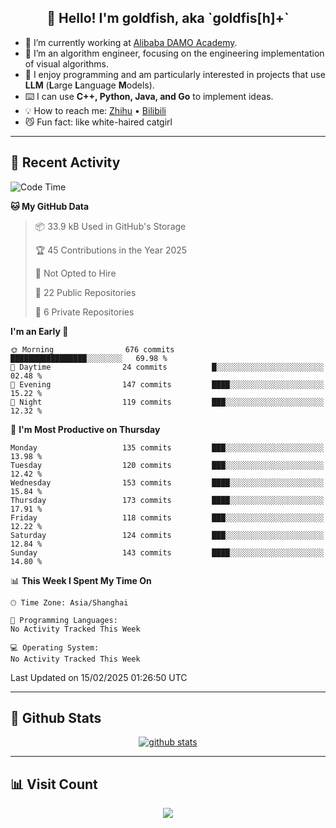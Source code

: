 
<h2 align="center">👋 Hello! I'm goldfish, aka `goldfis[h]+`</h2>

- 📍 I’m currently working at [Alibaba DAMO Academy](https://damo.alibaba.com/).  
- 🌱 I’m an algorithm engineer, focusing on the engineering implementation of visual algorithms.  
- 💬 I enjoy programming and am particularly interested in projects that use **LLM** (**L**arge **L**anguage **M**odels).   
- ⌨️ I can use **C++, Python, Java, and Go** to implement ideas.  
- 💡 How to reach me: [Zhihu](https://www.zhihu.com/people/goldfishh) • [Bilibili](https://space.bilibili.com/11349246)  
- 😼 Fun fact: like white-haired catgirl  

-------

## 🔧 Recent Activity

<!--START_SECTION:waka-->
![Code Time](http://img.shields.io/badge/Code%20Time-94%20hrs%2013%20mins-blue)

**🐱 My GitHub Data** 

> 📦 33.9 kB Used in GitHub's Storage 
 > 
> 🏆 45 Contributions in the Year 2025
 > 
> 🚫 Not Opted to Hire
 > 
> 📜 22 Public Repositories 
 > 
> 🔑 6 Private Repositories 
 > 
**I'm an Early 🐤** 

```text
🌞 Morning                676 commits         █████████████████░░░░░░░░   69.98 % 
🌆 Daytime                24 commits          █░░░░░░░░░░░░░░░░░░░░░░░░   02.48 % 
🌃 Evening                147 commits         ████░░░░░░░░░░░░░░░░░░░░░   15.22 % 
🌙 Night                  119 commits         ███░░░░░░░░░░░░░░░░░░░░░░   12.32 % 
```
📅 **I'm Most Productive on Thursday** 

```text
Monday                   135 commits         ███░░░░░░░░░░░░░░░░░░░░░░   13.98 % 
Tuesday                  120 commits         ███░░░░░░░░░░░░░░░░░░░░░░   12.42 % 
Wednesday                153 commits         ████░░░░░░░░░░░░░░░░░░░░░   15.84 % 
Thursday                 173 commits         ████░░░░░░░░░░░░░░░░░░░░░   17.91 % 
Friday                   118 commits         ███░░░░░░░░░░░░░░░░░░░░░░   12.22 % 
Saturday                 124 commits         ███░░░░░░░░░░░░░░░░░░░░░░   12.84 % 
Sunday                   143 commits         ████░░░░░░░░░░░░░░░░░░░░░   14.80 % 
```


📊 **This Week I Spent My Time On** 

```text
🕑︎ Time Zone: Asia/Shanghai

💬 Programming Languages: 
No Activity Tracked This Week

💻 Operating System: 
No Activity Tracked This Week
```


 Last Updated on 15/02/2025 01:26:50 UTC
<!--END_SECTION:waka-->

-------

## 📆 Github Stats

<p align="center">
    <a href="https://github.com/anuraghazra/github-readme-stats">
      <img src="https://github-readme-stats.vercel.app/api?username=goldfishh&show_icons=true&theme=dracula" alt="github stats" />
    </a>
</p>

-------

## 📊 Visit Count

<p align="center">
  <a href="https://count.getloli.com/"><img src="https://count.getloli.com/get/@:goldfishh?theme=rule34"></a>
</p>
